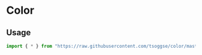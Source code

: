 # Color

## Usage

```js
import { * } from "https://raw.githubusercontent.com/tsoggse/color/master/color.ts";
```
